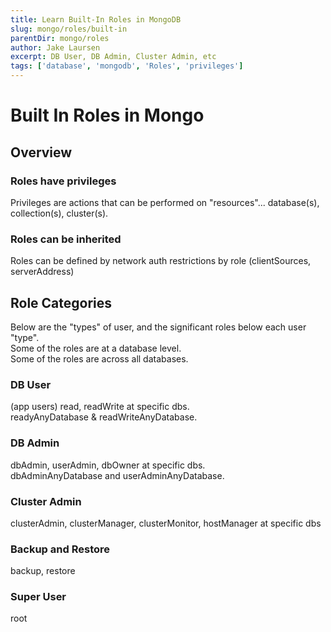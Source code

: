 ```yaml
---
title: Learn Built-In Roles in MongoDB
slug: mongo/roles/built-in
parentDir: mongo/roles
author: Jake Laursen
excerpt: DB User, DB Admin, Cluster Admin, etc
tags: ['database', 'mongodb', 'Roles', 'privileges']
---
```


# Built In Roles in Mongo

## Overview

### Roles have privileges

Privileges are actions that can be performed on "resources"... database(s), collection(s), cluster(s).

### Roles can be inherited

Roles can be defined by network auth restrictions by role (clientSources, serverAddress)

## Role Categories

Below are the "types" of user, and the significant roles below each user "type".  
Some of the roles are at a database level.  
Some of the roles are across all databases.

### DB User

(app users)
read, readWrite at specific dbs.  
readyAnyDatabase & readWriteAnyDatabase.

### DB Admin

dbAdmin, userAdmin, dbOwner at specific dbs.  
dbAdminAnyDatabase and userAdminAnyDatabase.

### Cluster Admin

clusterAdmin, clusterManager, clusterMonitor, hostManager at specific dbs

### Backup and Restore

backup, restore

### Super User

root
